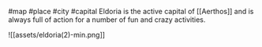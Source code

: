#map #place #city #capital
Eldoria is the active capital of [[Aerthos]] and is always full of action for a number of fun and crazy activities.

![[assets/eldoria(2)-min.png]]

